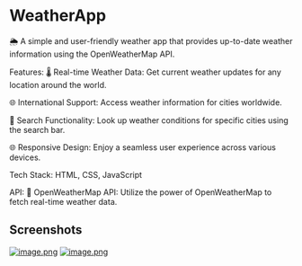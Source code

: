 # WeatherApp

🌦️ A simple and user-friendly weather app that provides up-to-date weather information using the OpenWeatherMap API.

Features:
🌡️ Real-time Weather Data: Get current weather updates for any location around the world.

🌐 International Support: Access weather information for cities worldwide.

🔎 Search Functionality: Look up weather conditions for specific cities using the search bar.

🌐 Responsive Design: Enjoy a seamless user experience across various devices.

Tech Stack: HTML, CSS, JavaScript

API:
🔑 OpenWeatherMap API: Utilize the power of OpenWeatherMap to fetch real-time weather data.

## Screenshots
[![image.png](https://i.ibb.co/qjz7nws/Nimet-n.png)](https://i.ibb.co/qjz7nws/Nimet-n.png)
[![image.png](https://i.ibb.co/WP1PShZ/image.png)](https://i.ibb.co/WP1PShZ/image.png)
